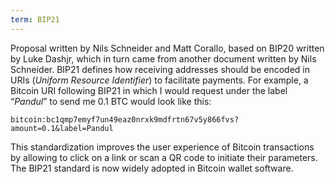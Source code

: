 ```yaml
---
term: BIP21
---
```


Proposal written by Nils Schneider and Matt Corallo, based on BIP20 written by Luke Dashjr, which in turn came from another document written by Nils Schneider. BIP21 defines how receiving addresses should be encoded in URIs (*Uniform Resource Identifier*) to facilitate payments. For example, a Bitcoin URI following BIP21 in which I would request under the label “*Pandul*” to send me 0.1 BTC would look like this:

```text
bitcoin:bc1qmp7emyf7un49eaz0nrxk9mdfrtn67v5y866fvs?amount=0.1&label=Pandul
``` 

This standardization improves the user experience of Bitcoin transactions by allowing to click on a link or scan a QR code to initiate their parameters. The BIP21 standard is now widely adopted in Bitcoin wallet software.